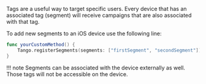 Tags are a useful way to target specific users. Every device that has an associated tag (segment) will receive campaigns that are also associated with that tag.

To add new segments to an iOS device use the following line:

```swift
func yourCustomMethod() {
    Tango.registerSegments(segments: ["firstSegment", "secondSegment"])
}
```
!!! note
	Segments can be associated with the device externally as well. Those tags will not be accessible on the device.